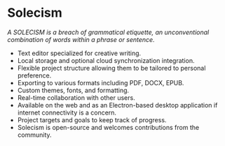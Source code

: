 # Solecism

*A SOLECISM is a breach of grammatical etiquette, an unconventional combination of words within a phrase or sentence.*


- Text editor specialized for creative writing.
- Local storage and optional cloud synchronization integration.
- Flexible project structure allowing them to be tailored to personal preference.
- Exporting to various formats including PDF, DOCX, EPUB.
- Custom themes, fonts, and formatting.
- Real-time collaboration with other users.
- Available on the web and as an Electron-based desktop application if internet connectivity is a concern.
- Project targets and goals to keep track of progress.
- Solecism is open-source and welcomes contributions from the community.
